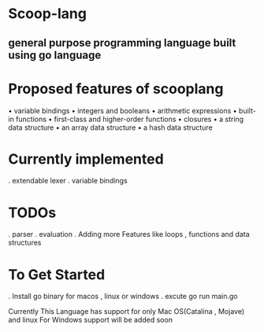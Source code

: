 # Scoop-lang
## general purpose programming language built using go language 

# Proposed features of scooplang 
• variable bindings
• integers and booleans
• arithmetic expressions
• built-in functions
• first-class and higher-order functions
• closures
• a string data structure
• an array data structure
• a hash data structure

# Currently implemented 
. extendable lexer
. variable bindings

# TODOs
. parser
. evaluation
. Adding more Features like loops , functions and data structures

# To Get Started
. Install go binary for macos , linux or windows
. excute go run main.go

Currently This Language has support for only Mac OS(Catalina , Mojave) and linux
For Windows support will be added soon
